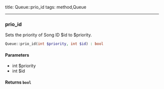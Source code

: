 title: Queue::prio_id
tags: method,Queue

---

<div class="method">
<h3 class="method-name">prio_id</h3>
<p>Sets the priority of Song ID $id to $priority.</p>

```php
Queue::prio_id(int $priority, int $id) : bool
```

#### Parameters

*  int $priority
*  int $id


#### Returns `bool`




</div>